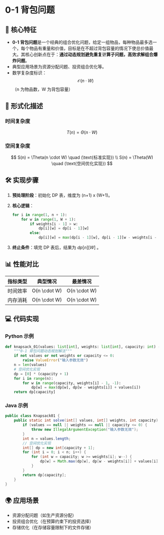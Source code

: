 
# 0-1 背包问题

## 🌟 核心特征

- **0-1 背包问题**是一个经典的组合优化问题，给定一组物品，每种物品最多选一个，每个物品有重量和价值，目标是在不超过背包容量的情况下使总价值最大。其核心创新点在于：**通过动态规划避免重复计算子问题，高效求解组合爆炸问题**。
- 典型应用场景为资源分配问题、投资组合优化等。
- 数学复杂度标识：$$ \mathcal{O}(n \cdot W) $$（n 为物品数，W 为背包容量）

## 🧮 形式化描述

### 时间复杂度

$$
T(n) = \Theta(n \cdot W)
$$

### 空间复杂度

$$
S(n) = \Theta(n \cdot W) \quad (\text{标准实现}) \\
S(n) = \Theta(W) \quad (\text{空间优化实现})
$$

## 🛠 实现步骤

1. **预处理阶段**：初始化 DP 表，维度为 (n+1) x (W+1)。
2. **核心逻辑**：

    ```python
    for i in range(1, n + 1):
        for w in range(1, W + 1):
            if weights[i - 1] > w:
                dp[i][w] = dp[i - 1][w]
            else:
                dp[i][w] = max(dp[i - 1][w], dp[i - 1][w - weights[i - 1]] + values[i - 1])

    ```

3. **终止条件**：填完 DP 表后，结果为 $dp[n][W]$ 。

## 📊 性能对比

| 指标类型   | 典型情况 | 最差情况 |
|------------|----------|----------|
| 时间效率   | O(n \cdot W) | O(n \cdot W) |
| 内存消耗   | O(n \cdot W) | O(n \cdot W) |

## 💻 代码实现

### Python 示例

```python
def knapsack_01(values: list[int], weights: list[int], capacity: int) -> int:
    """0-1 背包问题动态规划解法"""
    if not values or not weights or capacity <= 0:
        raise ValueError("输入参数无效")
    n = len(values)
    # 空间优化实现
    dp = [0] * (capacity + 1)
    for i in range(n):
        for w in range(capacity, weights[i] - 1, -1):
            dp[w] = max(dp[w], dp[w - weights[i]] + values[i])
    return dp[capacity]
```

### Java 示例

```java
public class Knapsack01 {
    public static int solve(int[] values, int[] weights, int capacity) {
        if (values == null || weights == null || capacity <= 0) {
            throw new IllegalArgumentException("输入参数无效");
        }
        int n = values.length;
        // 空间优化实现
        int[] dp = new int[capacity + 1];
        for (int i = 0; i < n; i++) {
            for (int w = capacity; w >= weights[i]; w--) {
                dp[w] = Math.max(dp[w], dp[w - weights[i]] + values[i]);
            }
        }
        return dp[capacity];
    }
}
```

## 🌍 应用场景

- 资源分配问题（如生产资源分配）
- 投资组合优化（在预算约束下的投资选择）
- 存储优化（在存储容量限制下的文件存储）
